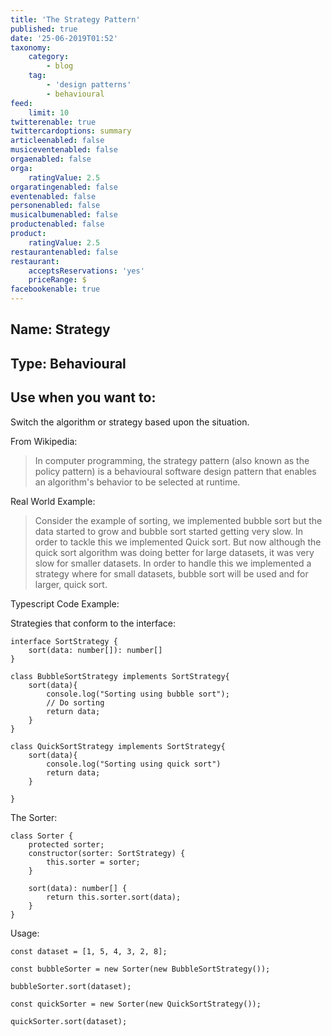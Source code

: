 ```yaml
---
title: 'The Strategy Pattern'
published: true
date: '25-06-2019T01:52'
taxonomy:
    category:
        - blog
    tag:
        - 'design patterns'
        - behavioural
feed:
    limit: 10
twitterenable: true
twittercardoptions: summary
articleenabled: false
musiceventenabled: false
orgaenabled: false
orga:
    ratingValue: 2.5
orgaratingenabled: false
eventenabled: false
personenabled: false
musicalbumenabled: false
productenabled: false
product:
    ratingValue: 2.5
restaurantenabled: false
restaurant:
    acceptsReservations: 'yes'
    priceRange: $
facebookenable: true
---
```


## Name: Strategy

## Type: Behavioural

## Use when you want to:

Switch the algorithm or strategy based upon the situation.

From Wikipedia:

> In computer programming, the strategy pattern (also known as the policy pattern) is a behavioural software design pattern that enables an algorithm's behavior to be selected at runtime.

Real World Example:

> Consider the example of sorting, we implemented bubble sort but the data started to grow and bubble sort started getting very slow. In order to tackle this we implemented Quick sort. But now although the quick sort algorithm was doing better for large datasets, it was very slow for smaller datasets. In order to handle this we implemented a strategy where for small datasets, bubble sort will be used and for larger, quick sort.

Typescript Code Example:

Strategies that conform to the interface:

```
interface SortStrategy {
    sort(data: number[]): number[]
}

class BubbleSortStrategy implements SortStrategy{
    sort(data){
        console.log("Sorting using bubble sort");
        // Do sorting
        return data;
    }
}

class QuickSortStrategy implements SortStrategy{
    sort(data){
        console.log("Sorting using quick sort")
        return data;
    }

}
```
The Sorter:

```
class Sorter { 
    protected sorter;
    constructor(sorter: SortStrategy) { 
        this.sorter = sorter;
    }

    sort(data): number[] {
        return this.sorter.sort(data);
    }
}
```
Usage:

```
const dataset = [1, 5, 4, 3, 2, 8];

const bubbleSorter = new Sorter(new BubbleSortStrategy());

bubbleSorter.sort(dataset);

const quickSorter = new Sorter(new QuickSortStrategy());

quickSorter.sort(dataset);
```

<script async src="//jsfiddle.net/harps116/xynw4fzp/embed/js/"></script>
